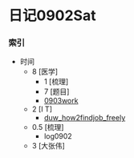 # 日记0902Sat
   
### 索引

- 时间
    + 8 [医学]
        * 1 [梳理] 
        * 7 [题目]
        * [0903work](https://github.com/zhangshiyinrunwithcc/wmc/commit/78fd377c65a17b66d11d76bfbc443f8ecf84a7fb)    
    + 2 [I T]
        * [duw_how2findjob_freely](https://github.com/zhangshiyinrunwithcc/zsy.github.io/blob/38a382c271292e6ae3b36eaa2adc714f71730346/duw_how2findjob_freely.mdown)
    + 0.5 [梳理]
        * log0902 
    + 3 [大张伟]



